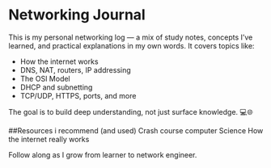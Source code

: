 # Networking Journal

This is my personal networking log — a mix of study notes, concepts I’ve learned, and practical explanations in my own words. It covers topics like:
- How the internet works
- DNS, NAT, routers, IP addressing
- The OSI Model
- DHCP and subnetting
- TCP/UDP, HTTPS, ports, and more

The goal is to build deep understanding, not just surface knowledge. 💻🌐

##Resources i recommend (and used)
Crash course computer Science 
How the internet really works

Follow along as I grow from learner to network engineer.
